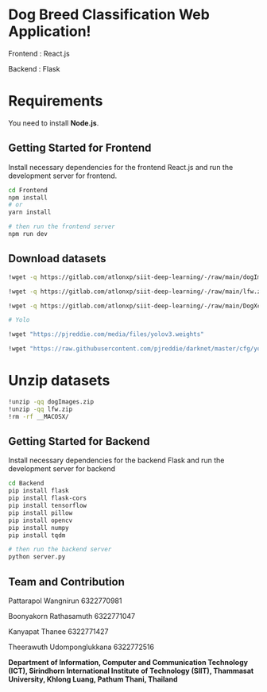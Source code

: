 # Dog Breed Classification Web Application!

Frontend : React.js

Backend : Flask

# Requirements

You need to install **Node.js**.

## Getting Started for Frontend

Install necessary dependencies for the frontend React.js and run the development server for frontend.

```bash
cd Frontend
npm install
# or
yarn install

# then run the frontend server
npm run dev

```

## Download datasets

```bash
!wget -q https://gitlab.com/atlonxp/siit-deep-learning/-/raw/main/dogImages.zip -O dogImages.zip

!wget -q https://gitlab.com/atlonxp/siit-deep-learning/-/raw/main/lfw.zip -O lfw.zip

!wget -q https://gitlab.com/atlonxp/siit-deep-learning/-/raw/main/DogXceptionData.npz -O bottleneck_features/DogXceptionData.npz

# Yolo

!wget "https://pjreddie.com/media/files/yolov3.weights"

!wget "https://raw.githubusercontent.com/pjreddie/darknet/master/cfg/yolov3.cfg"
```

# Unzip datasets

```bash
!unzip -qq dogImages.zip
!unzip -qq lfw.zip
!rm -rf __MACOSX/
```

## Getting Started for Backend

Install necessary dependencies for the backend Flask and run the development server for backend

```bash
cd Backend
pip install flask
pip install flask-cors
pip install tensorflow
pip install pillow
pip install opencv
pip install numpy
pip install tqdm

# then run the backend server
python server.py
```

## **Team and Contribution**

Pattarapol Wangnirun 6322770981

Boonyakorn Rathasamuth 6322771047

Kanyapat Thanee 6322771427

Theerawuth Udomponglukkana 6322772516

**Department of Information, Computer and Communication Technology (ICT), Sirindhorn International Institute of Technology (SIIT), Thammasat University, Khlong Luang, Pathum Thani, Thailand**
